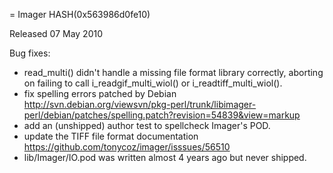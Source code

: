 = Imager HASH(0x563986d0fe10)

Released 07 May 2010

Bug fixes:
- read_multi() didn't handle a missing file format library correctly, aborting on failing to call i_readgif_multi_wiol() or i_readtiff_multi_wiol(). 
- fix spelling errors patched by Debian http://svn.debian.org/viewsvn/pkg-perl/trunk/libimager-perl/debian/patches/spelling.patch?revision=54839&view=markup 
- add an (unshipped) author test to spellcheck Imager's POD. 
- update the TIFF file format documentation https://github.com/tonycoz/imager/isssues/56510 
- lib/Imager/IO.pod was written almost 4 years ago but never shipped.
